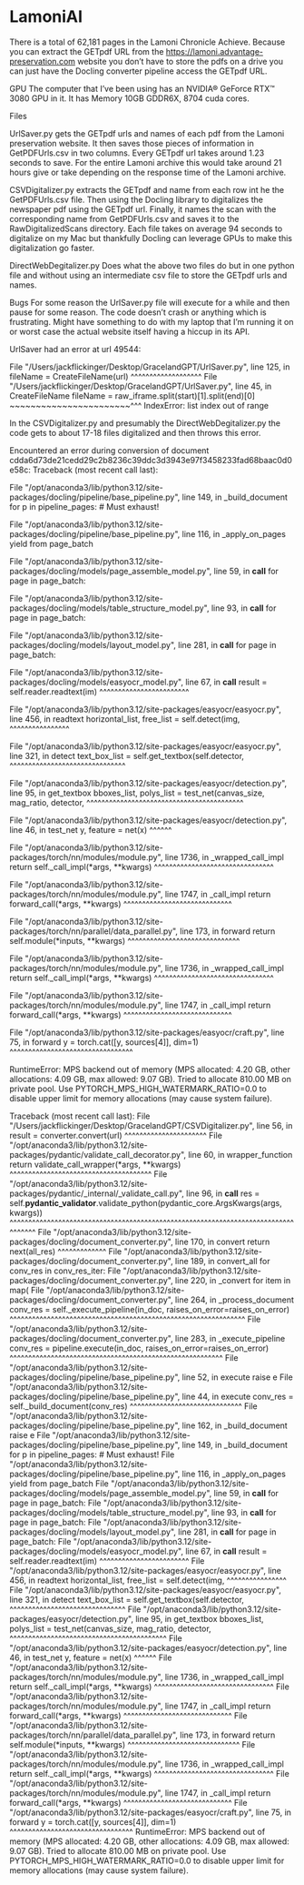 # LamoniAI


There is a total of 62,181 pages in the Lamoni Chronicle Achieve. Because you can extract the GETpdf URL from the https://lamoni.advantage-preservation.com website you don’t have to store the pdfs on a drive you can just have the Docling converter pipeline access the GETpdf URL.

GPU
The computer that I’ve been using has an NVIDIA® GeForce RTX™ 3080 GPU in it. 
It has Memory 10GB GDDR6X, 8704 cuda cores. 

Files

UrlSaver.py gets the GETpdf urls and names of each pdf from the Lamoni preservation website. It then saves those pieces of information in GetPDFUrls.csv in two columns. Every GETpdf url takes around 1.23 seconds to save. For the entire Lamoni archive this would take around 21 hours give or take depending on the response time of the Lamoni archive. 

CSVDigitalizer.py extracts the GETpdf and name from each row int he the GetPDFUrls.csv file. Then using the Docling library to digitalizes the newspaper pdf using the GETpdf url. Finally, it names the scan with the corresponding name from GetPDFUrls.csv and saves it to the RawDigitalizedScans directory. Each file takes on average 94 seconds to digitalize on my Mac but thankfully Docling can leverage GPUs to make this digitalization go faster.

DirectWebDegitalizer.py Does what the above two files do but in one python file and without using an intermediate csv file to store the GETpdf urls and names.
      
Bugs
For some reason the UrlSaver.py file will execute for a while and then pause for some reason. The code doesn’t crash or anything which is frustrating. Might have something to do with my laptop that I’m running it on or worst case the actual website itself having a hiccup in its API. 

UrlSaver had an error at url 49544: 

File "/Users/jackflickinger/Desktop/GracelandGPT/UrlSaver.py", line 125, in <module>
    fileName = CreateFileName(url)
               ^^^^^^^^^^^^^^^^^^^
  File "/Users/jackflickinger/Desktop/GracelandGPT/UrlSaver.py", line 45, in CreateFileName
    fileName = raw_iframe.split(start)[1].split(end)[0]
               ~~~~~~~~~~~~~~~~~~~~~~~^^^
IndexError: list index out of range


In the CSVDigitalizer.py and presumably the DirectWebDegitalizer.py the code gets to about 17-18 files digitalized and then throws this error.

Encountered an error during conversion of document cdda6d73de21cedd29c2b8236c39ddc3d3943e97f3458233fad68baac0d0e58c:
Traceback (most recent call last):

  File "/opt/anaconda3/lib/python3.12/site-packages/docling/pipeline/base_pipeline.py", line 149, in _build_document
    for p in pipeline_pages:  # Must exhaust!

  File "/opt/anaconda3/lib/python3.12/site-packages/docling/pipeline/base_pipeline.py", line 116, in _apply_on_pages
    yield from page_batch

  File "/opt/anaconda3/lib/python3.12/site-packages/docling/models/page_assemble_model.py", line 59, in __call__
    for page in page_batch:

  File "/opt/anaconda3/lib/python3.12/site-packages/docling/models/table_structure_model.py", line 93, in __call__
    for page in page_batch:

  File "/opt/anaconda3/lib/python3.12/site-packages/docling/models/layout_model.py", line 281, in __call__
    for page in page_batch:

  File "/opt/anaconda3/lib/python3.12/site-packages/docling/models/easyocr_model.py", line 67, in __call__
    result = self.reader.readtext(im)
             ^^^^^^^^^^^^^^^^^^^^^^^^

  File "/opt/anaconda3/lib/python3.12/site-packages/easyocr/easyocr.py", line 456, in readtext
    horizontal_list, free_list = self.detect(img,
                                ^^^^^^^^^^^^^^^^

  File "/opt/anaconda3/lib/python3.12/site-packages/easyocr/easyocr.py", line 321, in detect
    text_box_list = self.get_textbox(self.detector,
                   ^^^^^^^^^^^^^^^^^^^^^^^^^^^^^^^

  File "/opt/anaconda3/lib/python3.12/site-packages/easyocr/detection.py", line 95, in get_textbox
    bboxes_list, polys_list = test_net(canvas_size, mag_ratio, detector,
                              ^^^^^^^^^^^^^^^^^^^^^^^^^^^^^^^^^^^^^^^^^^

  File "/opt/anaconda3/lib/python3.12/site-packages/easyocr/detection.py", line 46, in test_net
    y, feature = net(x)
                 ^^^^^^

  File "/opt/anaconda3/lib/python3.12/site-packages/torch/nn/modules/module.py", line 1736, in _wrapped_call_impl
    return self._call_impl(*args, **kwargs)
           ^^^^^^^^^^^^^^^^^^^^^^^^^^^^^^^^

  File "/opt/anaconda3/lib/python3.12/site-packages/torch/nn/modules/module.py", line 1747, in _call_impl
    return forward_call(*args, **kwargs)
           ^^^^^^^^^^^^^^^^^^^^^^^^^^^^^

  File "/opt/anaconda3/lib/python3.12/site-packages/torch/nn/parallel/data_parallel.py", line 173, in forward
    return self.module(*inputs, **kwargs)
           ^^^^^^^^^^^^^^^^^^^^^^^^^^^^^^

  File "/opt/anaconda3/lib/python3.12/site-packages/torch/nn/modules/module.py", line 1736, in _wrapped_call_impl
    return self._call_impl(*args, **kwargs)
           ^^^^^^^^^^^^^^^^^^^^^^^^^^^^^^^^

  File "/opt/anaconda3/lib/python3.12/site-packages/torch/nn/modules/module.py", line 1747, in _call_impl
    return forward_call(*args, **kwargs)
           ^^^^^^^^^^^^^^^^^^^^^^^^^^^^^

  File "/opt/anaconda3/lib/python3.12/site-packages/easyocr/craft.py", line 75, in forward
    y = torch.cat([y, sources[4]], dim=1)
        ^^^^^^^^^^^^^^^^^^^^^^^^^^^^^^^^^

RuntimeError: MPS backend out of memory (MPS allocated: 4.20 GB, other allocations: 4.09 GB, max allowed: 9.07 GB). Tried to allocate 810.00 MB on private pool. Use PYTORCH_MPS_HIGH_WATERMARK_RATIO=0.0 to disable upper limit for memory allocations (may cause system failure).

Traceback (most recent call last):
  File "/Users/jackflickinger/Desktop/GracelandGPT/CSVDigitalizer.py", line 56, in <module>
    result = converter.convert(url)
             ^^^^^^^^^^^^^^^^^^^^^^
  File "/opt/anaconda3/lib/python3.12/site-packages/pydantic/validate_call_decorator.py", line 60, in wrapper_function
    return validate_call_wrapper(*args, **kwargs)
           ^^^^^^^^^^^^^^^^^^^^^^^^^^^^^^^^^^^^^^
  File "/opt/anaconda3/lib/python3.12/site-packages/pydantic/_internal/_validate_call.py", line 96, in __call__
    res = self.__pydantic_validator__.validate_python(pydantic_core.ArgsKwargs(args, kwargs))
          ^^^^^^^^^^^^^^^^^^^^^^^^^^^^^^^^^^^^^^^^^^^^^^^^^^^^^^^^^^^^^^^^^^^^^^^^^^^^^^^^^^^
  File "/opt/anaconda3/lib/python3.12/site-packages/docling/document_converter.py", line 170, in convert
    return next(all_res)
           ^^^^^^^^^^^^^
  File "/opt/anaconda3/lib/python3.12/site-packages/docling/document_converter.py", line 189, in convert_all
    for conv_res in conv_res_iter:
  File "/opt/anaconda3/lib/python3.12/site-packages/docling/document_converter.py", line 220, in _convert
    for item in map(
  File "/opt/anaconda3/lib/python3.12/site-packages/docling/document_converter.py", line 264, in _process_document
    conv_res = self._execute_pipeline(in_doc, raises_on_error=raises_on_error)
               ^^^^^^^^^^^^^^^^^^^^^^^^^^^^^^^^^^^^^^^^^^^^^^^^^^^^^^^^^^^^^^^
  File "/opt/anaconda3/lib/python3.12/site-packages/docling/document_converter.py", line 283, in _execute_pipeline
    conv_res = pipeline.execute(in_doc, raises_on_error=raises_on_error)
               ^^^^^^^^^^^^^^^^^^^^^^^^^^^^^^^^^^^^^^^^^^^^^^^^^^^^^^^^^
  File "/opt/anaconda3/lib/python3.12/site-packages/docling/pipeline/base_pipeline.py", line 52, in execute
    raise e
  File "/opt/anaconda3/lib/python3.12/site-packages/docling/pipeline/base_pipeline.py", line 44, in execute
    conv_res = self._build_document(conv_res)
               ^^^^^^^^^^^^^^^^^^^^^^^^^^^^^^
  File "/opt/anaconda3/lib/python3.12/site-packages/docling/pipeline/base_pipeline.py", line 162, in _build_document
    raise e
  File "/opt/anaconda3/lib/python3.12/site-packages/docling/pipeline/base_pipeline.py", line 149, in _build_document
    for p in pipeline_pages:  # Must exhaust!
  File "/opt/anaconda3/lib/python3.12/site-packages/docling/pipeline/base_pipeline.py", line 116, in _apply_on_pages
    yield from page_batch
  File "/opt/anaconda3/lib/python3.12/site-packages/docling/models/page_assemble_model.py", line 59, in __call__
    for page in page_batch:
  File "/opt/anaconda3/lib/python3.12/site-packages/docling/models/table_structure_model.py", line 93, in __call__
    for page in page_batch:
  File "/opt/anaconda3/lib/python3.12/site-packages/docling/models/layout_model.py", line 281, in __call__
    for page in page_batch:
  File "/opt/anaconda3/lib/python3.12/site-packages/docling/models/easyocr_model.py", line 67, in __call__
    result = self.reader.readtext(im)
             ^^^^^^^^^^^^^^^^^^^^^^^^
  File "/opt/anaconda3/lib/python3.12/site-packages/easyocr/easyocr.py", line 456, in readtext
    horizontal_list, free_list = self.detect(img, 
                                 ^^^^^^^^^^^^^^^^
  File "/opt/anaconda3/lib/python3.12/site-packages/easyocr/easyocr.py", line 321, in detect
    text_box_list = self.get_textbox(self.detector, 
                    ^^^^^^^^^^^^^^^^^^^^^^^^^^^^^^^
  File "/opt/anaconda3/lib/python3.12/site-packages/easyocr/detection.py", line 95, in get_textbox
    bboxes_list, polys_list = test_net(canvas_size, mag_ratio, detector,
                              ^^^^^^^^^^^^^^^^^^^^^^^^^^^^^^^^^^^^^^^^^^
  File "/opt/anaconda3/lib/python3.12/site-packages/easyocr/detection.py", line 46, in test_net
    y, feature = net(x)
                 ^^^^^^
  File "/opt/anaconda3/lib/python3.12/site-packages/torch/nn/modules/module.py", line 1736, in _wrapped_call_impl
    return self._call_impl(*args, **kwargs)
           ^^^^^^^^^^^^^^^^^^^^^^^^^^^^^^^^
  File "/opt/anaconda3/lib/python3.12/site-packages/torch/nn/modules/module.py", line 1747, in _call_impl
    return forward_call(*args, **kwargs)
           ^^^^^^^^^^^^^^^^^^^^^^^^^^^^^
  File "/opt/anaconda3/lib/python3.12/site-packages/torch/nn/parallel/data_parallel.py", line 173, in forward
    return self.module(*inputs, **kwargs)
           ^^^^^^^^^^^^^^^^^^^^^^^^^^^^^^
  File "/opt/anaconda3/lib/python3.12/site-packages/torch/nn/modules/module.py", line 1736, in _wrapped_call_impl
    return self._call_impl(*args, **kwargs)
           ^^^^^^^^^^^^^^^^^^^^^^^^^^^^^^^^
  File "/opt/anaconda3/lib/python3.12/site-packages/torch/nn/modules/module.py", line 1747, in _call_impl
    return forward_call(*args, **kwargs)
           ^^^^^^^^^^^^^^^^^^^^^^^^^^^^^
  File "/opt/anaconda3/lib/python3.12/site-packages/easyocr/craft.py", line 75, in forward
    y = torch.cat([y, sources[4]], dim=1)
        ^^^^^^^^^^^^^^^^^^^^^^^^^^^^^^^^^
RuntimeError: MPS backend out of memory (MPS allocated: 4.20 GB, other allocations: 4.09 GB, max allowed: 9.07 GB). Tried to allocate 810.00 MB on private pool. Use PYTORCH_MPS_HIGH_WATERMARK_RATIO=0.0 to disable upper limit for memory allocations (may cause system failure).

